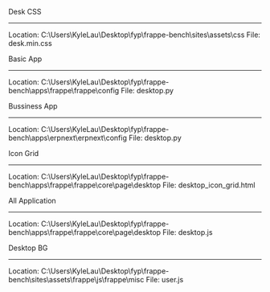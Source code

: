 Desk CSS
********
Location: C:\Users\KyleLau\Desktop\fyp\frappe-bench\sites\assets\css
File: desk.min.css

Basic App
*********
Location: C:\Users\KyleLau\Desktop\fyp\frappe-bench\apps\frappe\frappe\config
File: desktop.py

Bussiness App
*************
Location: C:\Users\KyleLau\Desktop\fyp\frappe-bench\apps\erpnext\erpnext\config
File: desktop.py

Icon Grid
*********
Location: C:\Users\KyleLau\Desktop\fyp\frappe-bench\apps\frappe\frappe\core\page\desktop
File: desktop_icon_grid.html

All Application
***************
Location: C:\Users\KyleLau\Desktop\fyp\frappe-bench\apps\frappe\frappe\core\page\desktop
File: desktop.js

Desktop BG
**********
Location: C:\Users\KyleLau\Desktop\fyp\frappe-bench\sites\assets\frappe\js\frappe\misc
File: user.js
